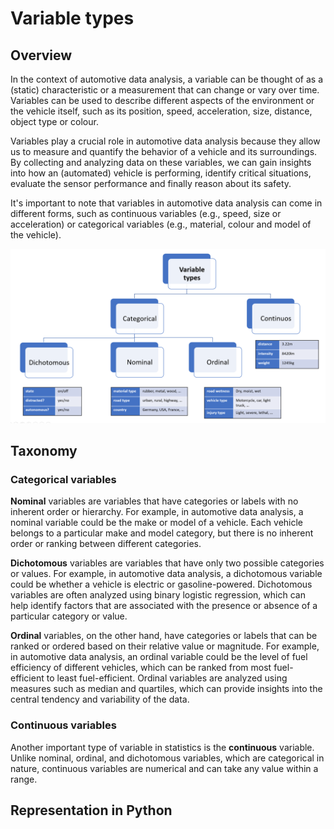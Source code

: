 # Variable types

## Overview

In the context of automotive data analysis, a variable can be thought of as a (static) characteristic or a measurement that can change or vary over time. 
Variables can be used to describe different aspects of the environment or the vehicle itself, such as its position, speed, acceleration, size, distance, object type or colour.

Variables play a crucial role in automotive data analysis because they allow us to measure and quantify the behavior of a vehicle and its surroundings. By collecting and analyzing data on these variables, we can gain insights into how an (automated) vehicle is performing, identify critical situations, evaluate the sensor performance and finally reason about its safety.

It's important to note that variables in automotive data analysis can come in different forms, such as continuous variables (e.g., speed, size or acceleration) or categorical variables (e.g., material, colour and model of the vehicle).

![var-types](./variable-types-overview.png)

## Taxonomy

### Categorical variables

**Nominal** variables are variables that have categories or labels with no inherent order or hierarchy. For example, in automotive data analysis, a nominal variable could be the make or model of a vehicle. Each vehicle belongs to a particular make and model category, but there is no inherent order or ranking between different categories. 

**Dichotomous** variables are variables that have only two possible categories or values. 
For example, in automotive data analysis, a dichotomous variable could be whether a vehicle is electric or gasoline-powered. Dichotomous variables are often analyzed using binary logistic regression, which can help identify factors that are associated with the presence or absence of a particular category or value.

**Ordinal** variables, on the other hand, have categories or labels that can be ranked or ordered based on their relative value or magnitude. 
For example, in automotive data analysis, an ordinal variable could be the level of fuel efficiency of different vehicles, which can be ranked from most fuel-efficient to least fuel-efficient. Ordinal variables are analyzed using measures such as median and quartiles, which can provide insights into the central tendency and variability of the data.

### Continuous variables

Another important type of variable in statistics is the **continuous** variable. 
Unlike nominal, ordinal, and dichotomous variables, which are categorical in nature,
continuous variables are numerical and can take any value within a range.

## Representation in Python

